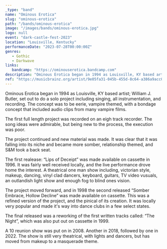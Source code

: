 ```yaml
---
_type: "band"
name: "Ominous Erotica"
slug: "ominous-erotica"
path: "/bands/ominous-erotica"
image: "/images/bands/ominous-erotica.jpg"
logo: null
event: "dark-castle-fest-2023"
location: "Louisville, Kentucky"
performanceDate: "2023-07-28T00:00:00Z"
genres:
   - Gothic
   - Darkwave
links:
   bandcamp: "https://ominouserotica.bandcamp.com"
description: "Ominous Erotica began in 1994 as Louisville, KY based artist; William J. Butler, set out to do a solo project including singing, all instrumentation, and recording. The concept was to be eerie, vampire themed, with a bondage concept that included audio clips from many vampire films."
ref: "https://musicbrainz.org/artist/9e05fa31-045b-455d-8c64-a386a9acc023"
---
```


Ominous Erotica began in 1994 as Louisville, KY based artist; William J. Butler, set out to do a solo project including singing, all instrumentation, and recording. The concept was to be eerie, vampire themed, with a bondage concept that included audio clips from many vampire films.



The first full length project was recorded on an eigh track recorder. The song ideas were admirable, but being new to the process, the execution was poor.



The project continued and new material was made. It was clear that it was falling into its niche and became more somber, relationship themed, and S&M took a back seat.



The first realease: “Lips of Deceipt” was made available on cassette in 1996. It was fairly well received locally, and the live performance drove home the interest. A theatrical one man show including, victorian style, makeup, dancing, vinyl clad dancers, keyboard, guitars, TV video vusuals, an outlandish light show and enough fog to blind ones vision.



The project moved forward, and in 1998 the second released “Somber Embrace, Hollow Decline” was made available on cassette. This was a refined version of the project, and the pinical of its creation. It was locally very popular and made it's way into dance clubs in a few select states.



The final released was a reworking of the first  written tracks called: “The Night”, which was also put out on cassette in 1999.



A 10 reunion show was put on in 2008. Another in 2018, followed by one in 2022. The show is still very theatrical, with lights and dancers, but has moved from makeup to a masquerade theme.
